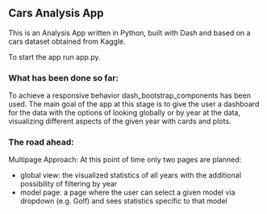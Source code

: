 ## Cars Analysis App

This is an Analysis App written in Python, built with Dash and based on a 
cars dataset obtained from Kaggle.

To start the app run app.py.

### What has been done so far:

To achieve a responsive behavior dash_bootstrap_components has been used.
The main goal of the app at this stage is to give the user a dashboard for the
data with the options of looking globally or by year at the data, visualizing 
different aspects of the given year with cards and plots.

### The road ahead:

Multipage Approach:
At this point of time only two pages are planned:
* global view: the visualized statistics of all years
with the additional possibility of filtering by year
* model page: a page where the user can select a given model via dropdown 
(e.g. Golf) and sees statistics specific to that model
